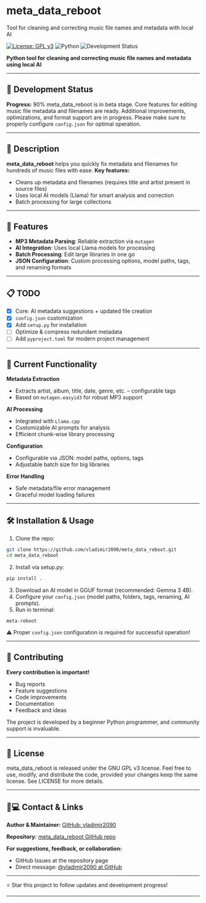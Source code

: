 # meta_data_reboot

Tool for cleaning and correcting music file names and metadata with local AI

[![License: GPL v3](https://img.shields.io/badge/License-GPLv3-blue.svg)](https://www.gnu.org/licenses/gpl-3.0)
![Python](https://img.shields.io/badge/python-3.9+-blue.svg)
![Development Status](https://img.shields.io/badge/status-90%25%20complete-green.svg)

**Python tool for cleaning and correcting music file names and metadata using local AI**

***

## 🚧 Development Status

**Progress:** 90%
meta_data_reboot is in beta stage. Core features for editing music file metadata and filenames are ready. Additional improvements, optimizations, and format support are in progress. Please make sure to properly configure `config.json` for optimal operation.

***

## 📝 Description

**meta_data_reboot** helps you quickly fix metadata and filenames for hundreds of music files with ease.
**Key features:**

- Cleans up metadata and filenames (requires title and artist present in source files)
- Uses local AI models (Llama) for smart analysis and correction
- Batch processing for large collections

***

## 🎯 Features

- **MP3 Metadata Parsing**: Reliable extraction via `mutagen`
- **AI Integration**: Uses local Llama models for processing
- **Batch Processing**: Edit large libraries in one go
- **JSON Configuration**: Custom processing options, model paths, tags, and renaming formats

***

## 📋 TODO

- [x] Core: AI metadata suggestions + updated file creation
- [x] `config.json` customization
- [x] Add `setup.py` for installation
- [ ] Optimize \& compress redundant metadata
- [ ] Add `pyproject.toml` for modern project management

***

## 🔧 Current Functionality

**Metadata Extraction**

- Extracts artist, album, title, date, genre, etc. – configurable tags
- Based on `mutagen.easyid3` for robust MP3 support

**AI Processing**

- Integrated with `Llama.cpp`
- Customizable AI prompts for analysis
- Efficient chunk-wise library processing

**Configuration**

- Configurable via JSON: model paths, options, tags
- Adjustable batch size for big libraries

**Error Handling**

- Safe metadata/file error management
- Graceful model loading failures

***

## 🛠️ Installation \& Usage

1. Clone the repo:

```bash
git clone https://github.com/vladimir2090/meta_data_reboot.git
cd meta_data_reboot
```

2. Install via setup.py:

```bash
pip install .
```

3. Download an AI model in GGUF format (recommended: Gemma 3 4B).
4. Configure your `config.json` (model paths, folders, tags, renaming, AI prompts).
5. Run in terminal:

```
meta-reboot
```

⚠️ Proper `config.json` configuration is required for successful operation!

***

## 🤝 Contributing

**Every contribution is important!**

- Bug reports
- Feature suggestions
- Code improvements
- Documentation
- Feedback and ideas

The project is developed by a beginner Python programmer, and community support is invaluable.

***

## 📄 License

meta_data_reboot is released under the GNU GPL v3 license.
Feel free to use, modify, and distribute the code, provided your changes keep the same license.
See LICENSE for more details.

***

## 🧑💻 Contact \& Links

**Author \& Maintainer:**
[GitHub: vladimir2090](https://github.com/vladimir2090)

**Repository:**
[meta_data_reboot GitHub repo](https://github.com/vladimir2090/meta_data_reboot)

**For suggestions, feedback, or collaboration:**

- GitHub Issues at the repository page
- Direct message: [@vladimir2090 at GitHub](https://github.com/vladimir2090)

***

⭐ Star this project to follow updates and development progress!

***